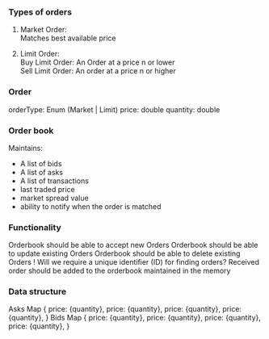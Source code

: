 ### Types of orders

1. Market Order:  
   Matches best available price

2. Limit Order:  
   Buy Limit Order: An Order at a price n or lower  
   Sell Limit Order: An order at a price n or higher

### Order

orderType: Enum (Market | Limit)
price: double
quantity: double

### Order book

Maintains:

- A list of bids
- A list of asks
- A list of transactions
- last traded price
- market spread value
- ability to notify when the order is matched

### Functionality

Orderbook should be able to accept new Orders
Orderbook should be able to update existing Orders
Orderbook should be able to delete existing Orders
! Will we require a unique identifier (ID) for finding orders?
Received order should be added to the orderbook maintained in the memory

### Data structure

Asks Map {
price: {quantity},
price: {quantity},
price: {quantity},
price: {quantity},
}
Bids Map {
price: {quantity},
price: {quantity},
price: {quantity},
price: {quantity},
}
